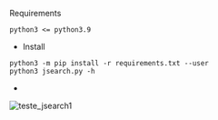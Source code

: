 
Requirements

```
python3 <= python3.9
```

* Install

```
python3 -m pip install -r requirements.txt --user
python3 jsearch.py -h

```

* 

![teste_jsearch1](teste_jesearch1.gif)